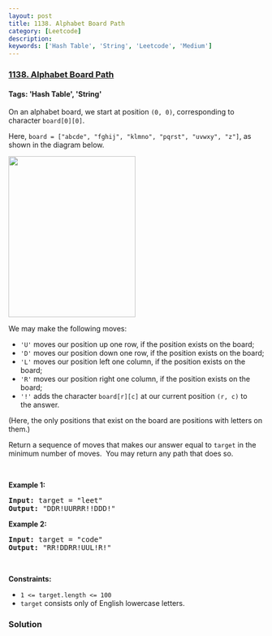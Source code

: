 ```yaml
---
layout: post
title: 1138. Alphabet Board Path
category: [Leetcode]
description: 
keywords: ['Hash Table', 'String', 'Leetcode', 'Medium']
---
```

### [1138. Alphabet Board Path](https://leetcode.com/problems/alphabet-board-path)

#### Tags: 'Hash Table', 'String'

<div class="content__u3I1 question-content__JfgR"><div><p>On an alphabet board, we start at position <code>(0, 0)</code>, corresponding to character <code>board[0][0]</code>.</p>
<p>Here, <code>board = ["abcde", "fghij", "klmno", "pqrst", "uvwxy", "z"]</code>, as shown in the diagram below.</p>
<p><img alt="" src="https://assets.leetcode.com/uploads/2019/07/28/azboard.png" style="width: 250px; height: 317px;"/></p>
<p>We may make the following moves:</p>
<ul>
<li><code>'U'</code> moves our position up one row, if the position exists on the board;</li>
<li><code>'D'</code> moves our position down one row, if the position exists on the board;</li>
<li><code>'L'</code> moves our position left one column, if the position exists on the board;</li>
<li><code>'R'</code> moves our position right one column, if the position exists on the board;</li>
<li><code>'!'</code> adds the character <code>board[r][c]</code> at our current position <code>(r, c)</code> to the answer.</li>
</ul>
<p>(Here, the only positions that exist on the board are positions with letters on them.)</p>
<p>Return a sequence of moves that makes our answer equal to <code>target</code> in the minimum number of moves.  You may return any path that does so.</p>
<p> </p>
<p><strong>Example 1:</strong></p>
<pre><strong>Input:</strong> target = "leet"
<strong>Output:</strong> "DDR!UURRR!!DDD!"
</pre><p><strong>Example 2:</strong></p>
<pre><strong>Input:</strong> target = "code"
<strong>Output:</strong> "RR!DDRR!UUL!R!"
</pre>
<p> </p>
<p><strong>Constraints:</strong></p>
<ul>
<li><code>1 &lt;= target.length &lt;= 100</code></li>
<li><code>target</code> consists only of English lowercase letters.</li>
</ul></div></div>

### Solution
